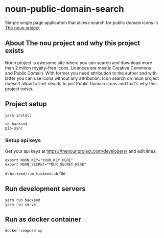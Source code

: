 # noun-public-domain-search

Simple single page application that allows search for public domain icons in [The noun project](https://thenounproject.com)

## About The nou project and why this project exists
Noun project is awesome site where you can search and download more than 2 milion royalty–free icons. Licences are mostly Creative Commons and Public Domain. With former you need attribution to the author and with latter you can use icons without any attribution. Icon search on noun project doesn't allow
to limit results to just Public Domain icons and that's why this project exists.
## Project setup
```
yarn install

cd backend
pip-sync
```

### Setup api keys
Get your api keys at <https://thenounproject.com/developers/> and edit lines:
```
export NOUN_KEY="YOUR_KEY_HERE"
export NOUN_SECRET="YOUR_SECRET_HERE"
```
in `backend/run_backend.sh` file.

## Run development servers
```
yarn run backend
yarn run serve
```

## Run as docker container

```
docker-compose up
```
